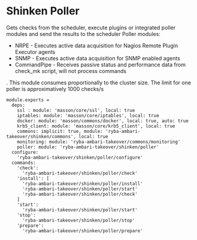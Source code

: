 
# Shinken Poller

Gets checks from the scheduler, execute plugins or integrated poller modules and
send the results to the scheduler
Poller modules:

*   NRPE - Executes active data acquisition for Nagios Remote Plugin Executor agents
*   SNMP - Executes active data acquisition for SNMP enabled agents
*   CommandPipe - Receives passive status and performance data from check_mk script,
will not process commands

.
This module consumes proportionally to the cluster size. The limit for one poller
is approximatively 1000 checks/s

    module.exports =
      deps:
        ssl : module: 'masson/core/ssl', local: true
        iptables: module: 'masson/core/iptables', local: true
        docker: module: 'masson/commons/docker', local: true, auto: true
        krb5_client: module: 'masson/core/krb5_client', local: true
        commons: implicit: true, module: 'ryba-ambari-takeover/shinken/commons', local: true
        monitoring: module: 'ryba-ambari-takeover/commons/monitoring'
        poller: module: 'ryba-ambari-takeover/shinken/poller'
      configure:
        'ryba-ambari-takeover/shinken/poller/configure'
      commands:
        'check':
          'ryba-ambari-takeover/shinken/poller/check'
        'install': [
          'ryba-ambari-takeover/shinken/poller/install'
          'ryba-ambari-takeover/shinken/poller/start'
          'ryba-ambari-takeover/shinken/poller/check'
        ]
        'start':
          'ryba-ambari-takeover/shinken/poller/start'
        'stop':
          'ryba-ambari-takeover/shinken/poller/stop'
        'prepare':
          'ryba-ambari-takeover/shinken/poller/prepare'
